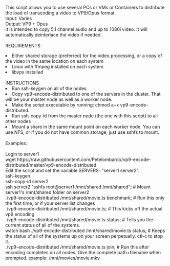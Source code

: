 This script allows you to use several PCs or VMs or Containers to distribute the load of transcoding a video to VP9/Opus format.<br>
Input: Varies<br>
Output: VP9 + Opus<br>
It is intended to copy 5.1 channel audio and up to 1080i video.  It will automatically deinterlace the video if needed.<br>
<br>
REQUIREMENTS<br>
<li>Either shared storage (preferred) for the video processing, or a copy of the video in the same location on each system</li>
<li>Linux with ffmpeg installed on each system</li>
<li>libvpx installed</li>
<br>
INSTRUCTIONS
<li>Run ssh-keygen on all of the nodes</li>
<li>Copy vp9-encode-distributed to one of the servers in the cluster.  That will be your master node as well as a worker node.</li>
<li>Make the script executable by running: chmod a+x vp9-encode-distributed.</li>
<li>Run ssh-copy-id from the master node (the one with this script) to all other nodes</li>
<li>Mount a share in the same mount point on each worker node.  You can use NFS, or if you do not have common storage, just use sshfs to mount.</li>
<br>
Examples:<br>
<br>
Login to server1<br>
wget https://raw.githubusercontent.com/Petelombardo/vp9-encode-distributed/master/vp9-encode-distributed<br>
Edit the script and set the variable SERVERS="server1 server2".<br>
ssh-keygen<br>
ssh-copy-id server2<br>
ssh server2 "sshfs root@server1:/mnt/shared /mnt/shared"; # Mount server1's /mnt/shared folder on server2<br>
./vp9-encode-distributed /mnt/shared/movie.ts benchmark;  # Run this only the first time, or if your server list changes<br>
./vp9-encode-distributed /mnt/shared/movie.ts; # This kicks off the actual vp9 encoding<br>
./vp9-encode-distributed /mnt/shared/movie.ts status; # Tells you the current status of all of the systems.<br>
watch bash ./vp9-encode-distributed /mnt/shared/movie.ts status; # Keeps the status of all of the systems up on your screen perpetually.  ctl-c to stop it.<br>
./vp9-encode-distributed /mnt/shared/movie.ts join; # Run this after encoding completes on all nodes.  Give the complete path+filename when prompted.  example:  /mnt/movies/movie.mkv<br>

